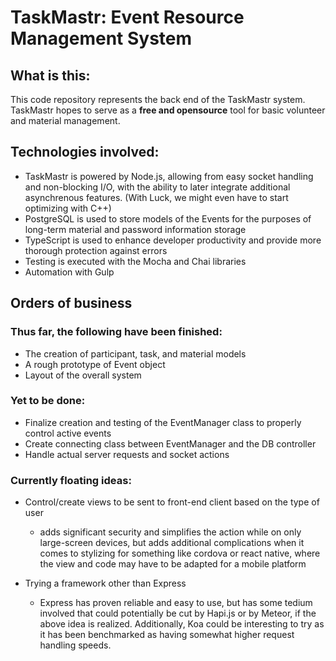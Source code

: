 # TaskMastr: Event Resource Management System

## What is this:
This code repository represents the back end of the TaskMastr system. TaskMastr hopes to serve as a **free and opensource** tool for basic volunteer and material management. 

## Technologies involved:
- TaskMastr is powered by Node.js, allowing from easy socket handling and non-blocking I/O, with the ability to later integrate additional asynchrenous features. (With Luck, we might even have to start optimizing with C++)
- PostgreSQL is used to store models of the Events for the purposes of long-term material and password information storage
- TypeScript is used to enhance developer productivity and provide more thorough protection against errors
- Testing is executed with the Mocha and Chai libraries
- Automation with Gulp

## Orders of business
### Thus far, the following have been finished:
- The creation of participant, task, and material models
- A rough prototype of Event object
- Layout of the overall system
### Yet to be done:
- Finalize creation and testing of the EventManager class to properly control active events
- Create connecting class between EventManager and the DB controller
- Handle actual server requests and socket actions

### Currently floating ideas:
 - Control/create views to be sent to front-end client based on the type of user
    - adds significant security and simplifies the action while on only large-screen devices,
    but adds additional complications when it comes to stylizing for something like cordova or react native, where the view and code may have to be adapted for a mobile platform

- Trying a framework other than Express
    - Express has proven reliable and easy to use, but has some tedium involved that could potentially be cut by Hapi.js or by Meteor, if the above idea is realized. Additionally, Koa could be interesting to try as it has been benchmarked as having somewhat higher request handling speeds.
